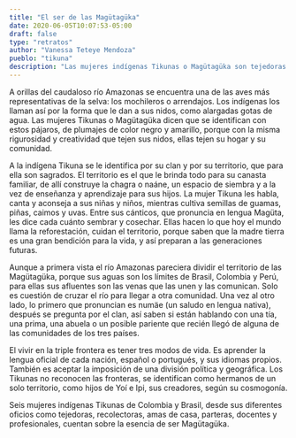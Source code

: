 ```yaml
---
title: "El ser de las Magütagüka"
date: 2020-06-05T10:07:53-05:00
draft: false
type: "retratos"
author: "Vanessa Teteye Mendoza"
pueblo: "tikuna"
description: "Las mujeres indígenas Tikunas o Magütagüka son tejedoras de cultura y tradición, son protectoras y cuidadoras del territorio. Originarias de las selvas de Brasil, Colombia y Perú, ellas no reconocen las fronteras."
---
```


A orillas del caudaloso río Amazonas se encuentra una de las aves más representativas de la selva: los mochileros o arrendajos. Los indígenas los llaman así por la forma que le dan a sus nidos, como alargadas gotas de agua. Las mujeres Tikunas o Magütagüka dicen que se identifican con estos pájaros, de plumajes de color negro y amarillo, porque con la misma rigurosidad y creatividad que tejen sus nidos, ellas tejen su hogar y su comunidad.

A la indígena Tikuna se le identifica por su clan y por su territorio, que para ella son sagrados. El territorio es el que le brinda todo para su canasta familiar, de allí construye la chagra o naáne, un espacio de siembra y a la vez de enseñanza y aprendizaje para sus hijos. La mujer Tikuna les habla, canta y aconseja a sus niñas y niños, mientras cultiva semillas de guamas, piñas, caimos y uvas. Entre sus cánticos, que pronuncia en lengua Magüta, les dice cada cuánto sembrar y cosechar. Ellas hacen lo que hoy el mundo llama la reforestación, cuidan el territorio, porque saben que la madre tierra es una gran bendición para la vida, y así preparan a las generaciones futuras.

Aunque a primera vista el río Amazonas pareciera dividir el territorio de las Magütagüka, porque sus aguas son los límites de Brasil, Colombia y Perú, para ellas sus afluentes son las venas que las unen y las comunican. Solo es cuestión de cruzar el río para llegar a otra comunidad. Una vez al otro lado, lo primero que pronuncian es numäe (un saludo en lengua nativa), después se pregunta por el clan, así saben si están hablando con una tía, una prima, una abuela o un posible pariente que recién llegó de alguna de las comunidades de los tres países.

El vivir en la triple frontera es tener tres modos de vida. Es aprender la lengua oficial de cada nación, español o portugués, y sus idiomas propios. También es aceptar la imposición de una división política y geográfica. Los Tikunas no reconocen las fronteras, se identifican como hermanos de un solo territorio, como hijos de Yoí e Ipi, sus creadores, según su cosmogonía.

Seis mujeres indígenas Tikunas de Colombia y Brasil, desde sus diferentes oficios como tejedoras, recolectoras, amas de casa, parteras, docentes y profesionales, cuentan sobre la esencia de ser Magütagüka.